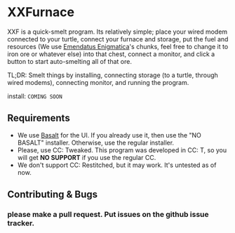 # XXFurnace
XXF is a quick-smelt program. Its relatively simple; place your wired modem connected to your turtle, connect your furnace and storage, put the fuel and resources (We use [Emendatus Enigmatica](https://www.curseforge.com/minecraft/mc-mods/emendatus-enigmatica)'s chunks, feel free to change it to iron ore or whatever else) into that chest, connect a monitor, and click a button to start auto-smelting all of that ore.

TL;DR: Smelt things by installing, connecting storage (to a turtle, through wired modems), connecting monitor, and running the program.

install: `COMING SOON`

## Requirements
* We use [Basalt](https://pinestore.cc/projects/15/basalt) for the UI. If you already use it, then use the "NO BASALT" installer. Otherwise, use the regular installer.
* Please, use CC: Tweaked. This program was developed in CC: T, so you will get **NO SUPPORT** if you use the regular CC.
* We don't support CC: Restitched, but it may work. It's untested as of now.

## Contributing & Bugs
### please make a pull request. Put issues on the github issue tracker.
